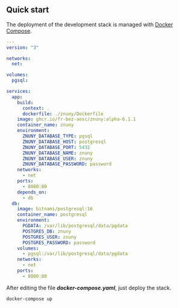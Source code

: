 ## Quick start

The deployment of the development stack is managed with [Docker Compose](https://docs.docker.com/compose).  

```yaml
---
version: "3"

networks:
  net:

volumes:
  pgsql:

services:
  app:
    build:
      context: .
      dockerfile: ./znuny/Dockerfile
    image: ghcr.io/fr-bez-aosc/znuny:alpha-6.1.1
    container_name: znuny
    environment:
      ZNUNY_DATABASE_TYPE: pgsql
      ZNUNY_DATABASE_HOST: postgresql
      ZNUNY_DATABASE_PORT: 5432
      ZNUNY_DATABASE_NAME: znuny
      ZNUNY_DATABASE_USER: znuny
      ZNUNY_DATABASE_PASSWORD: password
    networks:
      - net
    ports:
      - 8080:80
    depends_on:
      - db
  db:
    image: bitnami/postgresql:16
    container_name: postgresql
    environment:
      PGDATA: /var/lib/postgresql/data/pgdata
      POSTGRES_DB: znuny
      POSTGRES_USER: znuny
      POSTGRES_PASSWORD: password
    volumes:
      - pgsql:/var/lib/postgresql/data/pgdata
    networks:
      - net
    ports:
      - 8080:80
```

After editing the file ***docker-compose.yaml***, just deploy the stack.

```bash
docker-compose up
```

